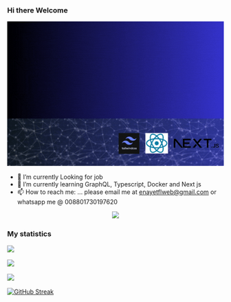 ### Hi there Welcome

!["Md Enayetur Rahman](https://github.com/enayetsyl/enayetsyl/blob/main/assets/banner.gif)







- 🔭 I’m currently Looking for job
- 🌱 I’m currently learning GraphQL, Typescript, Docker and Next js
- 📫 How to reach me: ... please email me at enayetflweb@gmail.com or whatsapp me @ 008801730197620




<p align="center">
  <a href="https://skillicons.dev">
    <img src="https://skillicons.dev/icons?i=git,css,express,firebase,github,html,js,nodejs,react,tailwind,vercel,vscode,typescript,nextjs,render,framermotion, mui" />
  </a>
</p>


### My statistics

![](http://github-profile-summary-cards.vercel.app/api/cards/profile-details?username=enayetsyl&theme=transparent)



![](http://github-profile-summary-cards.vercel.app/api/cards/stats?username=enayetsyl&theme=transparent)



![](http://github-profile-summary-cards.vercel.app/api/cards/productive-time?username=enayetsyl&theme=transparent&utcOffset=8)


[![GitHub Streak](https://github-readme-streak-stats.herokuapp.com?user=enayetsyl&theme=ocean-gradient&hide_border=true&date_format=j%20M%5B%20Y%5D)](https://git.io/streak-stats)
